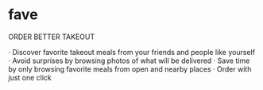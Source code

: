 fave
====
ORDER BETTER TAKEOUT

· Discover favorite takeout meals from your friends and people like yourself
· Avoid surprises by browsing photos of what will be delivered
· Save time by only browsing favorite meals from open and nearby places
· Order with just one click


